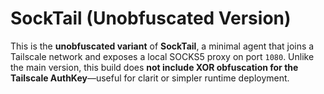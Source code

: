# SockTail (Unobfuscated Version)

This is the **unobfuscated variant** of **SockTail**, a minimal agent that joins a Tailscale network and exposes a local SOCKS5 proxy on port `1080`. Unlike the main version, this build does **not include XOR obfuscation for the Tailscale AuthKey**—useful for clarit or simpler runtime deployment.


